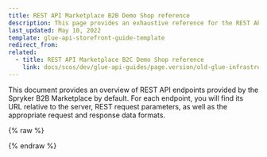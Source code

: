 ```yaml
---
title: REST API Marketplace B2B Demo Shop reference
description: This page provides an exhaustive reference for the REST API endpoints present in the Spryker B2B Demo Shop Marketplace by default with the corresponding parameters and data formats.
last_updated: May 10, 2022
template: glue-api-storefront-guide-template
redirect_from:
related:
  - title: REST API Marketplace B2C Demo Shop reference
    link: docs/scos/dev/glue-api-guides/page.version/old-glue-infrastructure/rest-api-marketplace-b2c-demo-shop-reference.html
---
```


<!-- 2020307.0 is the last version to support this doc. Don't move it to the next versions -->

This document provides an overview of REST API endpoints provided by the Spryker B2B Marketplace by default. For each endpoint, you will find its URL relative to the server, REST request parameters, as well as the appropriate request and response data formats.

<div id="swagger-ui"></div>

{% raw %}
<link rel="stylesheet" type="text/css" href="https://cdnjs.cloudflare.com/ajax/libs/swagger-ui/3.22.1/swagger-ui.css" />
<script src="https://cdnjs.cloudflare.com/ajax/libs/swagger-ui/3.22.1/swagger-ui-standalone-preset.js"></script>
<script src="https://cdnjs.cloudflare.com/ajax/libs/swagger-ui/3.22.1/swagger-ui-bundle.js"></script>
<script>
const swaggerContainer = document.getElementById('swagger-ui');
if(swaggerContainer) {
    console.log('start'); const ui = SwaggerUIBundle({
        url: 'https://spryker.s3.eu-central-1.amazonaws.com/docs/Marketplace/dev+guides/glue-api-guides/202204.0/rest-api-reference/mp_b2b_spryker_rest_api.schema.json',
        dom_id: '#swagger-ui', deepLinking: true, presets: [
            SwaggerUIBundle.presets.apis, SwaggerUIStandalonePreset
        ],
        enableCORS: false, layout: 'BaseLayout', supportedSubmitMethods: []
    });
    console.log(ui); window.ui = ui
}
</script>
{% endraw %}
